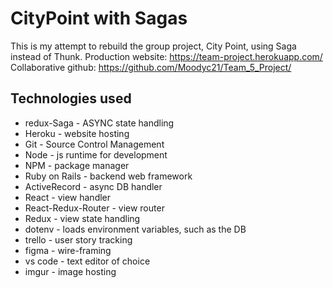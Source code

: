 # CityPoint with Sagas

This is my attempt to rebuild the group project, City Point, using Saga instead of Thunk.
Production website: <https://team-project.herokuapp.com/>
Collaborative github: <https://github.com/Moodyc21/Team_5_Project/>

## Technologies used

* redux-Saga - ASYNC state handling
* Heroku - website hosting
* Git - Source Control Management
* Node - js runtime for development
* NPM - package manager
* Ruby on Rails - backend web framework
* ActiveRecord - async DB handler
* React - view handler
* React-Redux-Router - view router
* Redux - view state handling
* dotenv - loads environment variables, such as the DB
* trello - user story tracking
* figma - wire-framing
* vs code - text editor of choice
* imgur - image hosting